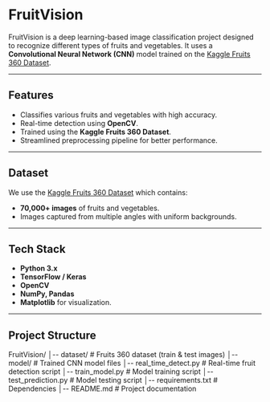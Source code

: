 # FruitVision

FruitVision is a deep learning-based image classification project designed to recognize different types of fruits and vegetables. It uses a **Convolutional Neural Network (CNN)** model trained on the [Kaggle Fruits 360 Dataset](https://www.kaggle.com/moltean/fruits).

---

## **Features**
- Classifies various fruits and vegetables with high accuracy.
- Real-time detection using **OpenCV**.
- Trained using the **Kaggle Fruits 360 Dataset**.
- Streamlined preprocessing pipeline for better performance.

---

## **Dataset**
We use the [Kaggle Fruits 360 Dataset](https://www.kaggle.com/moltean/fruits) which contains:
- **70,000+ images** of fruits and vegetables.
- Images captured from multiple angles with uniform backgrounds.

---

## **Tech Stack**
- **Python 3.x**
- **TensorFlow / Keras**
- **OpenCV**
- **NumPy, Pandas**
- **Matplotlib** for visualization.

---

## **Project Structure**
FruitVision/
│-- dataset/ # Fruits 360 dataset (train & test images)
│-- model/ # Trained CNN model files
│-- real_time_detect.py # Real-time fruit detection script
│-- train_model.py # Model training script
│-- test_prediction.py # Model testing script
│-- requirements.txt # Dependencies
│-- README.md # Project documentation
